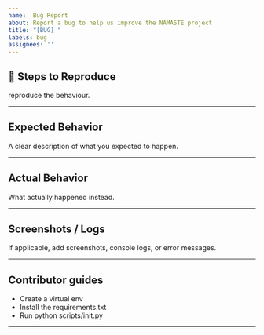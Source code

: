 ```yaml
---
name:  Bug Report
about: Report a bug to help us improve the NAMASTE project
title: "[BUG] "
labels: bug
assignees: ''
---
```




## 🔁 Steps to Reproduce
 reproduce the behaviour.

---

##  Expected Behavior
A clear description of what you expected to happen.

---

##  Actual Behavior
What actually happened instead.

---

##  Screenshots / Logs
If applicable, add screenshots, console logs, or error messages.

---

## Contributor guides
- Create a virtual env
- Install the requirements.txt
- Run python scripts/init.py
---

